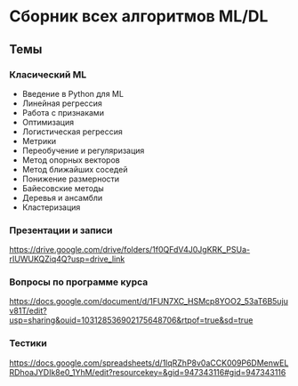 # Сборник всех алгоритмов ML/DL

## Темы

### Класический ML

- Введение в Python для ML
- Линейная регрессия
- Работа с признаками
- Оптимизация
- Логистическая регрессия
- Метрики
- Переобучение и регуляризация
- Метод опорных векторов
- Метод ближайших соседей
- Понижение размерности
- Байесовские методы
- Деревья и ансамбли
- Кластеризация

### Презентации и записи

https://drive.google.com/drive/folders/1f0QFdV4J0JgKRK_PSUa-rIUWUKQZiq4Q?usp=drive_link

### Вопросы по программе курса

https://docs.google.com/document/d/1FUN7XC_HSMcp8YOO2_53aT6B5ujuv81T/edit?usp=sharing&ouid=103128536902175648706&rtpof=true&sd=true

### Тестики

https://docs.google.com/spreadsheets/d/1lqRZhP8v0aCCK009P6DMenwELRDhoaJYDIk8e0_1YhM/edit?resourcekey=&gid=947343116#gid=947343116

